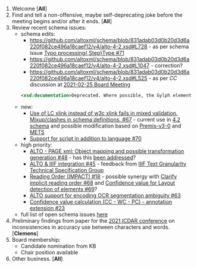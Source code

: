 1. Welcome [**All**]
2. Find and tell a non-offensive, maybe self-deprecating joke before the meeting begins and/or after it ends. [**All**]
3. Review recent schema issues:
   * schema edits:
      * https://github.com/altoxml/schema/blob/831adab03d0b20d3d6a220f082ce496a18caef12/v4/alto-4-2.xsd#L728 - as per schema issue [Typo processing{,Step}Type #71](https://github.com/altoxml/schema/issues/71)
      * https://github.com/altoxml/schema/blob/831adab03d0b20d3d6a220f082ce496a18caef12/v4/alto-4-2.xsd#L1047 - correction?
      * https://github.com/altoxml/schema/blob/831adab03d0b20d3d6a220f082ce496a18caef12/v4/alto-4-2.xsd#L525 - as per _CC_ discussion at [2021-02-25 Board Meeting](https://github.com/altoxml/board/blob/gh-pages/minutes/2021/2021-02-25%20ALTO%20Board%20Meeting%20Minutes.md)
      ```xml
      <xsd:documentation>Deprecated. Where possible, the Gylph element should be used instead with the associated and more precise GC and VC attributes.</xsd:documentation>
      ```
   * new:
      * [Use of LC xlink instead of w3c xlink fails in mixed validation. Mixup/clashes in schema definitions. #67](https://github.com/altoxml/schema/issues/67) - current use in [4.2 schema](https://github.com/altoxml/schema/blob/831adab03d0b20d3d6a220f082ce496a18caef12/v4/alto-4-2.xsd#L443) and possible modification based on [Premis-v3-0](https://github.com/LibraryOfCongress/premis-v3-0/blob/master/xsd#L41) and [METS](https://github.com/mets/METS-schema/blob/noxlink/mets.xsd#L1853)
      * [Support for script in addition to language #70](https://github.com/altoxml/schema/issues/70)
   * high priority:
      * [ALTO - PAGE xml: Object mapping and possible transformation generation #48](https://github.com/altoxml/schema/issues/48) - has this [been addressed](https://github.com/PRImA-Research-Lab/prima-page-converter)?
      * [ALTO & IIIF integration #45](https://github.com/altoxml/schema/issues/45) - feedback from [IIIF Text Granularity Technical Specification Group](https://iiif.io/community/groups/text-granularity/)
      * [Reading Order (IMPACT) #18](https://github.com/altoxml/schema/issues/18) - possible synergy with [Clarify implicit reading order #68](https://github.com/altoxml/schema/issues/68) and [Confidence value for Layout detection of elements #69](https://github.com/altoxml/schema/issues/69)?
      * [ALTO support for encoding OCR segmentation ambiguity #63](https://github.com/altoxml/schema/issues/63)
      * [Confidence value calculation (CC - WC - PC) - annotation extension #23](https://github.com/altoxml/schema/issues/23)
   * full list of open schema issues [here](https://github.com/altoxml/schema/issues)
4. Preliminary findings from paper for the [2021 ICDAR conference](https://icdar2021.org/) on inconsistencies in accuracy use between characters and words. [**Clemens**] 
5. Board membership:
   * Candidate nomination from KB
   * Chair position available
6. Other business. [**All**]
